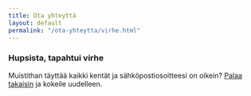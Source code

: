 ```yaml
---
title: Ota yhteyttä
layout: default
permalink: "/ota-yhteytta/virhe.html"
---
```


### Hupsista, tapahtui virhe

Muistithan täyttää kaikki kentät ja sähköpostiosoitteesi on oikein?
<a href="javascript:history.back();">Palaa takaisin</a> ja kokeile uudelleen.

<script>
    ga('send', 'event', 'contact-form', 'thank-you-reached');
    mixpanel.track("Contact form Thank you message reached.");
</script>

